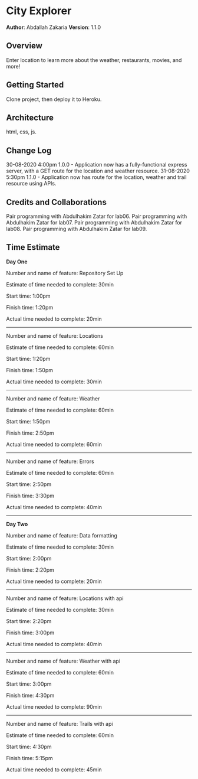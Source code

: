 # City Explorer

**Author**:  Abdallah Zakaria
**Version**: 1.1.0

## Overview
 Enter location to learn more about the weather, restaurants, movies, and more!

## Getting Started
Clone project, then deploy it to Heroku.

## Architecture
html, css, js.

## Change Log
30-08-2020 4:00pm 1.0.0 - Application now has a fully-functional express server, with a GET route for the location and weather resource.
31-08-2020 5:30pm 1.1.0 - Application now has route for the location, weather and trail resource using APIs.

## Credits and Collaborations
Pair programming with Abdulhakim Zatar for lab06.
Pair programming with Abdulhakim Zatar for lab07.
Pair programming with Abdulhakim Zatar for lab08.
Pair programming with Abdulhakim Zatar for lab09.

## Time Estimate

**Day One**

Number and name of feature: Repository Set Up

Estimate of time needed to complete: 30min

Start time: 1:00pm

Finish time: 1:20pm

Actual time needed to complete: 20min

---

Number and name of feature: Locations

Estimate of time needed to complete: 60min

Start time: 1:20pm

Finish time: 1:50pm

Actual time needed to complete: 30min

---

Number and name of feature: Weather

Estimate of time needed to complete: 60min

Start time: 1:50pm

Finish time: 2:50pm

Actual time needed to complete: 60min

---

Number and name of feature: Errors

Estimate of time needed to complete: 60min

Start time: 2:50pm

Finish time: 3:30pm

Actual time needed to complete: 40min

------

**Day Two**

Number and name of feature: Data formatting

Estimate of time needed to complete: 30min

Start time: 2:00pm

Finish time: 2:20pm

Actual time needed to complete: 20min

---

Number and name of feature: Locations with api

Estimate of time needed to complete: 30min

Start time: 2:20pm

Finish time: 3:00pm

Actual time needed to complete: 40min

---

Number and name of feature: Weather with api

Estimate of time needed to complete: 60min

Start time: 3:00pm

Finish time: 4:30pm

Actual time needed to complete: 90min

---

Number and name of feature: Trails with api

Estimate of time needed to complete: 60min

Start time: 4:30pm

Finish time: 5:15pm

Actual time needed to complete: 45min
